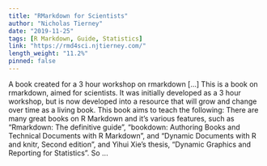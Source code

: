 ```yaml
---
title: "RMarkdown for Scientists"
author: "Nicholas Tierney"
date: "2019-11-25"
tags: [R Markdown, Guide, Statistics]
link: "https://rmd4sci.njtierney.com/"
length_weight: "11.2%"
pinned: false
---
```


A book created for a 3 hour workshop on rmarkdown [...] This is a book on rmarkdown, aimed for scientists. It was initially developed as a 3 hour workshop, but is now developed into a resource that will grow and change over time as a living book. This book aims to teach the following: There are many great books on R Markdown and it’s various features, such as “Rmarkdown: The definitive guide”, “bookdown: Authoring Books and Technical Documents with R Markdown”, and “Dynamic Documents with R and knitr, Second edition”, and Yihui Xie’s thesis, “Dynamic Graphics and Reporting for Statistics”. So  ...
